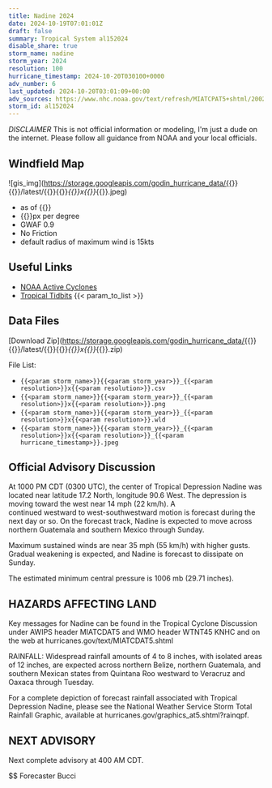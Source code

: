 ```yaml
---
title: Nadine 2024
date: 2024-10-19T07:01:01Z
draft: false
summary: Tropical System al152024
disable_share: true
storm_name: nadine
storm_year: 2024
resolution: 100
hurricane_timestamp: 2024-10-20T030100+0000
adv_number: 6
last_updated: 2024-10-20T03:01:09+00:00
adv_sources: https://www.nhc.noaa.gov/text/refresh/MIATCPAT5+shtml/200239.shtml;https://www.nhc.noaa.gov/refresh/graphics_at5+shtml/024150.shtml?cone
storm_id: al152024
---
```

*DISCLAIMER* This is not official information or modeling, I'm just a dude on the internet.  Please follow all guidance from NOAA and your local officials.

## Windfield Map
![gis_img](https://storage.googleapis.com/godin_hurricane_data/{{<param storm_name>}}{{<param storm_year>}}/latest/{{<param storm_name>}}{{<param storm_year>}}_{{<param resolution>}}x{{<param resolution>}}_{{<param hurricane_timestamp>}}.jpeg)

- as of {{<param last_updated>}}
- {{<param resolution>}}px per degree
- GWAF 0.9
- No Friction
- default radius of maximum wind is 15kts

## Useful Links
- [NOAA Active Cyclones](https://www.nhc.noaa.gov/)
- [Tropical Tidbits](https://www.tropicaltidbits.com/storminfo/)
{{< param_to_list >}}

## Data Files
[Download Zip](https://storage.googleapis.com/godin_hurricane_data/{{<param storm_name>}}{{<param storm_year>}}/latest/{{<param storm_name>}}{{<param storm_year>}}_{{<param resolution>}}x{{<param resolution>}}_{{<param hurricane_timestamp>}}.zip)

File List:
- `{{<param storm_name>}}{{<param storm_year>}}_{{<param resolution>}}x{{<param resolution>}}.csv`
- `{{<param storm_name>}}{{<param storm_year>}}_{{<param resolution>}}x{{<param resolution>}}.png`
- `{{<param storm_name>}}{{<param storm_year>}}_{{<param resolution>}}x{{<param resolution>}}.wld`
- `{{<param storm_name>}}{{<param storm_year>}}_{{<param resolution>}}x{{<param resolution>}}_{{<param hurricane_timestamp>}}.jpeg`


## Official Advisory Discussion
At 1000 PM CDT (0300 UTC), the center of Tropical Depression Nadine
was located near latitude 17.2 North, longitude 90.6 West. The 
depression is moving toward the west near 14 mph (22 km/h). A  
continued westward to west-southwestward motion is forecast during 
the next day or so. On the forecast track, Nadine is expected to 
move across northern Guatemala and southern Mexico through Sunday.
 
Maximum sustained winds are near 35 mph (55 km/h) with higher gusts.
Gradual weakening is expected, and Nadine is forecast to dissipate 
on Sunday.
 
The estimated minimum central pressure is 1006 mb (29.71 inches).
 
 
HAZARDS AFFECTING LAND
----------------------
Key messages for Nadine can be found in the Tropical Cyclone
Discussion under AWIPS header MIATCDAT5 and WMO header WTNT45 KNHC
and on the web at hurricanes.gov/text/MIATCDAT5.shtml
 
RAINFALL: Widespread rainfall amounts of 4 to 8 inches, with
isolated areas of 12 inches, are expected across northern Belize,
northern Guatemala, and southern Mexican states from Quintana Roo
westward to Veracruz and Oaxaca through Tuesday.
 
For a complete depiction of forecast rainfall associated with
Tropical Depression Nadine, please see the National Weather Service
Storm Total Rainfall Graphic, available at
hurricanes.gov/graphics_at5.shtml?rainqpf.
 
 
NEXT ADVISORY
-------------
Next complete advisory at 400 AM CDT.
 
$$
Forecaster Bucci